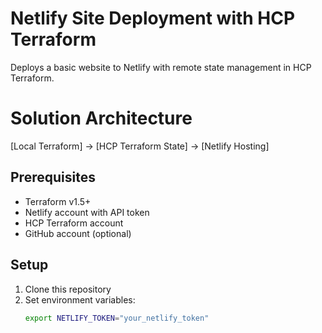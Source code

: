 # Netlify Site Deployment with HCP Terraform

Deploys a basic website to Netlify with remote state management in HCP Terraform.

# Solution Architecture
[Local Terraform] → [HCP Terraform State] → [Netlify Hosting]

## Prerequisites

- Terraform v1.5+
- Netlify account with API token
- HCP Terraform account
- GitHub account (optional)

## Setup

1. Clone this repository
2. Set environment variables:
   ```bash
   export NETLIFY_TOKEN="your_netlify_token"